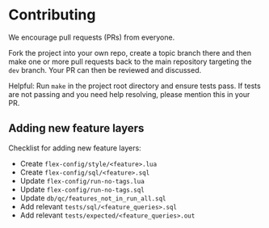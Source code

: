 # Contributing

We encourage pull requests (PRs) from everyone.

Fork the project into your own repo, create a topic branch there and then make
one or more pull requests back to the main repository targeting the `dev` branch.
Your PR can then be reviewed and discussed.

Helpful: Run `make` in the project root directory and ensure tests pass. If tests are not passing and you need help resolving, please mention this in your PR.


## Adding new feature layers

Checklist for adding new feature layers:

* Create `flex-config/style/<feature>.lua`
* Create `flex-config/sql/<feature>.sql`
* Update `flex-config/run-no-tags.lua`
* Update `flex-config/run-no-tags.sql`
* Update `db/qc/features_not_in_run_all.sql`
* Add relevant `tests/sql/<feature_queries>.sql`
* Add relevant `tests/expected/<feature_queries>.out`
